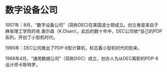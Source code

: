 # 数字设备公司

1957年：8月，“数字设备公司”（简称DEC)在美国波士顿成立。创立者是来自于麻省理工学院的肯.奥尔森（K.Olsen）。此后的数十年中，DEC公司依*自己的PDP系列，开创了小型机时代。

1965年：DEC公司推出了PDP-8型计算机，标志着小型机时代的到来。

1968年4月，“通用数据公司”（简称DGC）成立，创办人为从DEC离职的PDP-8设计师卡斯特罗。
